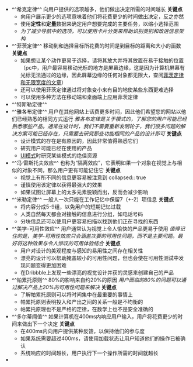 - ^^希克定律^^
  向用户提供的选项越多，他们做出决定所需的时间越长
  **关键点**
	- 向用户展示更少的选项意味着他们将花费更少的时间做出决定，反之亦然
	- 使用**定性**和**定量**数据来确定用户想要完成的主要任务，以缩小选择范围
	- _为了减少导航中的选项，可以使用卡片分类来帮助识别类别和改进信息架构_
- ^^菲茨定律^^
  移动到和选择目标所花费的时间是到目标的距离和大小的函数
  **关键点**
	- 如果想让某个动作更易于选择，请将其放大并将其放置在易于接触的位置（pc中，用户最容易移动光标的地方是屏幕边缘，这是因为计算机屏幕有光标无法通过的边缘，因此屏幕边缘的任何对象都无限大，查阅[菲茨定律和无限宽度的文章](https://blog.codinghorror.com/fitts-law-and-infinite-width/)）
	- 还可以使用菲茨定律通过将对象变小来有目的地使某些东西更难选择
	- 可以使用多种方法在移动端和桌面端上应用菲茨定律
- ^^特斯勒定律^^
- ^^雅各布定律^^
  用户在其他网站上话费更多时间，因此他们希望您的网站以他们已经熟悉的相同方式运行
  *雅各布定律是关于模式的，了解您的用户可能已经熟悉哪些产品。通常在设计时，我们不需要重新发明轮子，我们很多问题的解决方案可能已经存在，只需要去研究那些功能相同的产品的设计即可*
  **关键点**
	- 设计模式的存在是有原因的，因此非常值得熟悉它们
	- 研究用户可能已经在使用的产品
	- [UI模式](http://ui-patterns.com/)时研究某些模式的绝佳资源
- ^^冯·雷斯托夫效应^^
  也称为“隔离效应”，它表明如果一个对象在视觉上与相似的对象不同，那么用户更有可能记住它
  **关键点**
	- 视觉上有所不同的信息更容易被注意到
	  collapsed:: true
	- 谨慎使用该定律以获得最强大的效果
	- 如果试图让屏幕上的太多元素脱颖而出，反而会减少影响
- ^^米勒定律^^
  一般人一次只能在工作记忆中保留7（+-2）项信息
  **关键点**
	- 将内容分成5-9组，以免用户的短期记忆过载
	- 人类自然每天都会对接触的信息进行分组，如电话号码
	- 分块信息还可以使用户更容易扫描以找到他们正在寻找的东西
- ^^美学-可用性效应^^
  用户通常认为视觉上令人愉快的产品更易于使用
  *值得记住的是，美学-可用性效应只会涵盖次要的可用性问题，而不是主要问题。最好将这种效果与令人惊叹的可用体验结合*
  **关键点**
	- 用户对设计的美观程度与感知的易用性之间存在相关性
	- 漂亮的设计可以帮助掩盖较小的可用性问题，但也会使在可用性测试中发现问题变得更加困难
	- 在Dribbble上发现一些漂亮的视觉设计并获的灵感来创建自己的产品
- ^^帕累托原则^^
  80%的影响来自约20%的原因
  *用户面临的80%的问题可以通过解决产品上20%的可用性问题来解决*
  **关键点**
	- 了解帕累托原则可以将时间集中在最重要的事情上
	- 帕累托原则表明投入和产出之间的关系一般是不均衡的
	- 帕累托原理也不是严格的定律，在数学上也不是安全准确的
- ^^多尔蒂阈值^^
  如果计算机在400ms内响应用户输入，用户将花费更少的时间来做出下一个决定
  **关键点**
	- 在400ms内向用户提供某种反馈，以保持他们的参与度
	- 如果系统需要超过400ms，请使用加载状态让用户知道他们的操作已被确认
	- 系统响应的时间越长，用户执行下一个操作所需的时间就越长
-